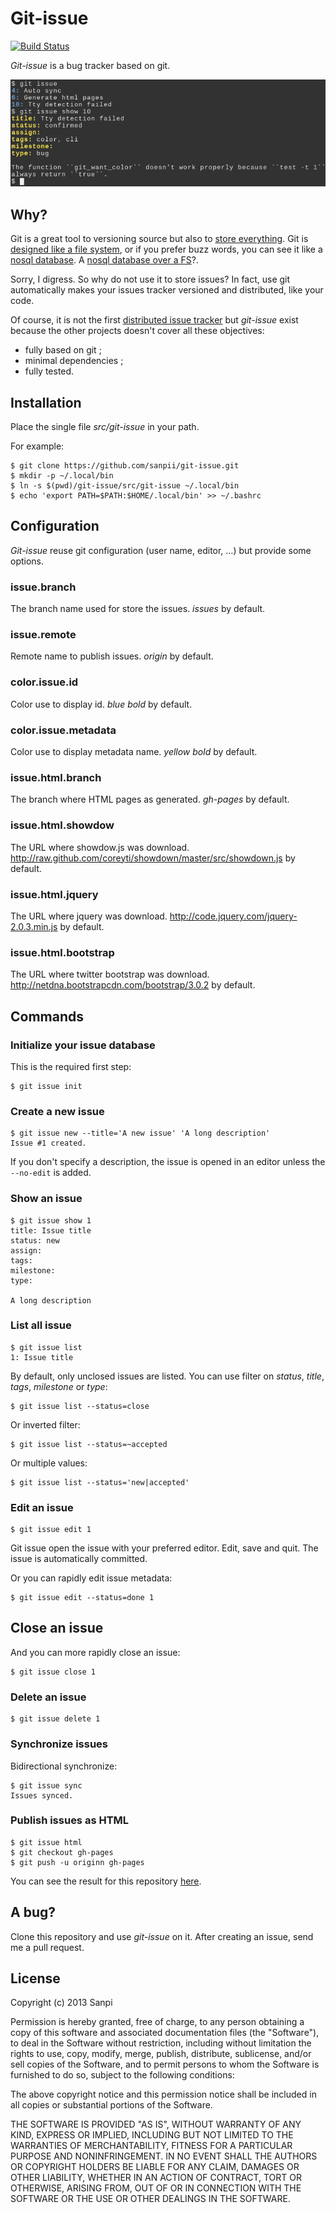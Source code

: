 # Git-issue

[![Build Status](http://ci.homecomputing.fr/git-issue/build/status)](http://ci.homecomputing.fr/git-issue)

*Git-issue* is a bug tracker based on git.

![](doc/screenshot.png)

## Why?

Git is a great tool to versioning source but also to [store
everything](http://git-annex.branchable.com/). Git is [designed like a file
system](http://marc.info/?l=linux-kernel&m=111314792424707), or if you prefer
buzz words, you can see it like a [nosql
database](http://opensoul.org/blog/archives/2011/09/01/git-the-nosql-database/).
A [nosql database over a
FS](http://www.pdl.cmu.edu/PDL-FTP/Storage/CMU-PDL-12-103.pdf)?.

Sorry, I digress. So why do not use it to store issues? In fact, use git
automatically makes your issues tracker versioned and distributed, like your
code.

Of course, it is not the first [distributed issue
tracker](http://www.cs.unb.ca/~bremner/blog/posts/git-issue-trackers/) but
*git-issue* exist because the other projects doesn't cover all these objectives:

* fully based on git ;
* minimal dependencies ;
* fully tested.

## Installation

Place the single file *src/git-issue* in your path.

For example:

    $ git clone https://github.com/sanpii/git-issue.git
    $ mkdir -p ~/.local/bin
    $ ln -s $(pwd)/git-issue/src/git-issue ~/.local/bin
    $ echo 'export PATH=$PATH:$HOME/.local/bin' >> ~/.bashrc

## Configuration

*Git-issue* reuse git configuration (user name, editor, …) but provide some
options.

### issue.branch

The branch name used for store the issues. *issues* by default.

### issue.remote

Remote name to publish issues. *origin* by default.

### color.issue.id

Color use to display id. *blue bold* by default.

### color.issue.metadata

Color use to display metadata name. *yellow bold* by default.

### issue.html.branch

The branch where HTML pages as generated. *gh-pages* by default.

### issue.html.showdow

The URL where showdow.js was download.
<http://raw.github.com/coreyti/showdown/master/src/showdown.js> by default.

### issue.html.jquery

The URL where jquery was download.
<http://code.jquery.com/jquery-2.0.3.min.js> by default.

### issue.html.bootstrap

The URL where twitter bootstrap was download.
<http://netdna.bootstrapcdn.com/bootstrap/3.0.2> by default.

## Commands

### Initialize your issue database

This is the required first step:

    $ git issue init

### Create a new issue

    $ git issue new --title='A new issue' 'A long description'
    Issue #1 created.

If you don't specify a description, the issue is opened in an editor unless the
``--no-edit`` is added.

### Show an issue

    $ git issue show 1
    title: Issue title
    status: new
    assign:
    tags:
    milestone:
    type:

    A long description

### List all issue

    $ git issue list
    1: Issue title

By default, only unclosed issues are listed. You can use filter on *status*,
*title*, *tags*, *milestone* or *type*:

    $ git issue list --status=close

Or inverted filter:

    $ git issue list --status=~accepted

Or multiple values:

    $ git issue list --status='new|accepted'

### Edit an issue

    $ git issue edit 1

Git issue open the issue with your preferred editor. Edit, save and quit. The
issue is automatically committed.

Or you can rapidly edit issue metadata:

    $ git issue edit --status=done 1

## Close an issue

And you can more rapidly close an issue:

    $ git issue close 1

### Delete an issue

    $ git issue delete 1

### Synchronize issues

Bidirectional synchronize:

    $ git issue sync
    Issues synced.

### Publish issues as HTML

    $ git issue html
    $ git checkout gh-pages
    $ git push -u originn gh-pages

You can see the result for this repository
[here](http://sanpii.github.io/git-issue).

## A bug?

Clone this repository and use *git-issue* on it. After creating an issue, send
me a pull request.

## License

Copyright (c) 2013 Sanpi

Permission is hereby granted, free of charge, to any person obtaining a copy of
this software and associated documentation files (the "Software"), to deal in
the Software without restriction, including without limitation the rights to
use, copy, modify, merge, publish, distribute, sublicense, and/or sell copies of
the Software, and to permit persons to whom the Software is furnished to do so,
subject to the following conditions:

The above copyright notice and this permission notice shall be included in all
copies or substantial portions of the Software.

THE SOFTWARE IS PROVIDED "AS IS", WITHOUT WARRANTY OF ANY KIND, EXPRESS OR
IMPLIED, INCLUDING BUT NOT LIMITED TO THE WARRANTIES OF MERCHANTABILITY, FITNESS
FOR A PARTICULAR PURPOSE AND NONINFRINGEMENT. IN NO EVENT SHALL THE AUTHORS OR
COPYRIGHT HOLDERS BE LIABLE FOR ANY CLAIM, DAMAGES OR OTHER LIABILITY, WHETHER
IN AN ACTION OF CONTRACT, TORT OR OTHERWISE, ARISING FROM, OUT OF OR IN
CONNECTION WITH THE SOFTWARE OR THE USE OR OTHER DEALINGS IN THE SOFTWARE.

